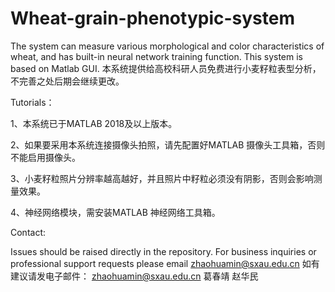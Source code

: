 # Wheat-grain-phenotypic-system
The system can measure various morphological and color characteristics of wheat, and has built-in neural network training function.
This system is based on Matlab GUI.
本系统提供给高校科研人员免费进行小麦籽粒表型分析，不完善之处后期会继续更改。

Tutorials：

1、本系统已于MATLAB 2018及以上版本。

2、如果要采用本系统连接摄像头拍照，请先配置好MATLAB 摄像头工具箱，否则不能启用摄像头。

3、小麦籽粒照片分辨率越高越好，并且照片中籽粒必须没有阴影，否则会影响测量效果。

4、神经网络模块，需安装MATLAB 神经网络工具箱。

Contact:

Issues should be raised directly in the repository. For business inquiries or professional support requests please  email zhaohuamin@sxau.edu.cn 
如有建议请发电子邮件： zhaohuamin@sxau.edu.cn  葛春靖 赵华民
